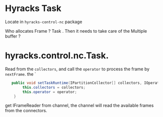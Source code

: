 # Hyracks Task
Locate in `hyracks-control-nc` package

Who allocates Frame ? Task . Then it needs to take care of the Multiple buffer ? 

# hyracks.control.nc.Task.

Read from the `collectors`, and call the `operator` to process the frame by `nextFrame`.
the `
```Java
   public void setTaskRuntime(IPartitionCollector[] collectors, IOperatorNodePushable operator) {
        this.collectors = collectors;
        this.operator = operator;
    }
```

get IFrameReader from channel, the channel will read the available frames from the connectors. 
